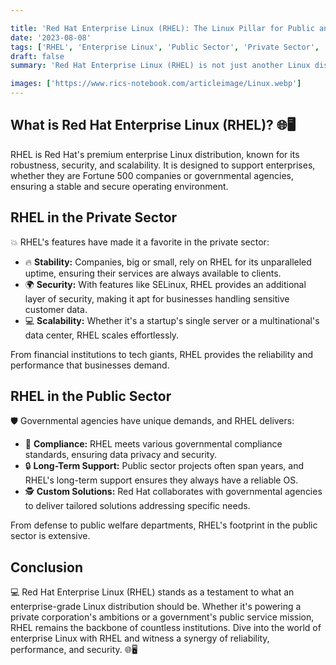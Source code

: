 ```yaml
---

title: 'Red Hat Enterprise Linux (RHEL): The Linux Pillar for Public and Private Enterprises 🌐🖥️'
date: '2023-08-08'
tags: ['RHEL', 'Enterprise Linux', 'Public Sector', 'Private Sector', 'devops']
draft: false
summary: 'Red Hat Enterprise Linux (RHEL) is not just another Linux distribution. Its an enterprise-grade solution that powers both public and private sectors. Dive into RHELs versatile applications across sectors.'

images: ['https://www.rics-notebook.com/articleimage/Linux.webp']
---
```


## What is Red Hat Enterprise Linux (RHEL)? 🌐🖥️

RHEL is Red Hat's premium enterprise Linux distribution, known for its robustness, security, and scalability. It is designed to support enterprises, whether they are Fortune 500 companies or governmental agencies, ensuring a stable and secure operating environment.

## RHEL in the Private Sector

💥 RHEL's features have made it a favorite in the private sector:

- 🔥 **Stability:** Companies, big or small, rely on RHEL for its unparalleled uptime, ensuring their services are always available to clients.
- 🌍 **Security:** With features like SELinux, RHEL provides an additional layer of security, making it apt for businesses handling sensitive customer data.
- 💻 **Scalability:** Whether it's a startup's single server or a multinational's data center, RHEL scales effortlessly.

From financial institutions to tech giants, RHEL provides the reliability and performance that businesses demand.

## RHEL in the Public Sector

🛡️ Governmental agencies have unique demands, and RHEL delivers:

- 🔄 **Compliance:** RHEL meets various governmental compliance standards, ensuring data privacy and security.
- 🔒 **Long-Term Support:** Public sector projects often span years, and RHEL's long-term support ensures they always have a reliable OS.
- 🕵️ **Custom Solutions:** Red Hat collaborates with governmental agencies to deliver tailored solutions addressing specific needs.

From defense to public welfare departments, RHEL's footprint in the public sector is extensive.

## Conclusion

💻 Red Hat Enterprise Linux (RHEL) stands as a testament to what an enterprise-grade Linux distribution should be. Whether it's powering a private corporation's ambitions or a government's public service mission, RHEL remains the backbone of countless institutions. Dive into the world of enterprise Linux with RHEL and witness a synergy of reliability, performance, and security. 🌐🖥️
